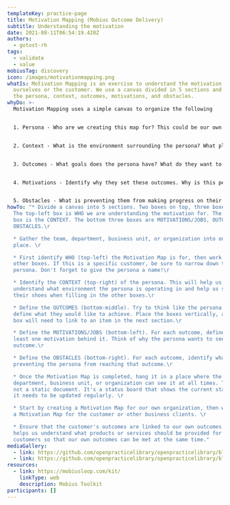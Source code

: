 ```yaml
---
templateKey: practice-page
title: Motivation Mapping (Mobius Outcome Delivery)
subtitle: Understanding the motivation
date: 2021-08-11T06:54:19.420Z
authors:
  - gotost-rh
tags:
  - validate
  - value
mobiusTag: discovery
icon: /images/motivationmapping.png
whatIs: Motivation Mapping is an exercise to understand the motivation for
  ourselves or the customer. We use a canvas divided in 5 sections and identify
  the persona, context, outcomes, motivations, and obstacles.
whyDo: >-
  Motivation Mapping uses a simple canvas to organize the following


  1﻿. Persona - Who are we creating this map for? This could be our own organization, a specific target customer, or a corporate client. 


  2﻿. Context - What is the environment surrounding the persona? What platform are we operating on? What are the factors impacting our environment?


  3﻿. Outcomes - What goals does the persona have? What do they want to achieve? What state should they be in to say that they have reached their goals?


  4﻿. Motivations - Identify why they set these outcomes. Why is this person pursuing these goals?


  5﻿. Obstacles - What is preventing them from making progress on their objectives? What are the impediments?
howTo: "* Divide a canvas into 5 sections. Two boxes on top, three boxes below.
  The top-left box is WHO we are understanding the motivation for. The top-right
  box is the CONTEXT. The bottom three boxes are MOTIVATIONS/JOBS, OUTCOMES, and
  OBSTACLES.\r

  * Gather the team, department, business unit, or organization into one
  place. \r

  * First identify WHO (top-left) the Motivation Map is for, then work on the
  other boxes. If this is a specific customer, be sure to narrow down the
  persona. Don't forget to give the persona a name!\r

  * Identify the CONTEXT (top-right) of the persona. This will help us
  understand what environment the persona is operating in and help us step into
  their shoes when filling in the other boxes.\r

  * Define the OUTCOMES (bottom-middle). Try to think like the persona and
  define what they would like to achieve. Place the boxes vertically, as each
  box will need to link to an item in the next section.\r

  * Define the MOTIVATIONS/JOBS (bottom-left). For each outcome, define at
  least one motivation behind it. Think of why the persona wants to see that
  outcome.\r

  * Define the OBSTACLES (bottom-right). For each outcome, identify what is
  preventing the persona from reaching that outcome.\r

  * Once the Motivation Map is completed, hang it in a place where the team,
  department, business unit, or organization can see it at all times. This is
  not a static document. It's a status board that shows the current state, and
  it needs to be updated regularly. \r

  * Start by creating a Motivation Map for our own organization, then work on
  a Motivation Map for the customer or other business clients. \r

  * Ensure that the customer's outcomes are linked to our own outcomes. This
  helps us understand what products or services should be provided for our
  customers so that our own outcomes can be met at the same time."
mediaGallery:
  - link: https://github.com/openpracticelibrary/openpracticelibrary/blob/dfe979c10d5f092d05ae84ee831c50134df6d666/static/images/motivationmapping.png?raw=true
  - link: https://github.com/openpracticelibrary/openpracticelibrary/blob/main/static/images/motivationmapexample.png?raw=true
resources:
  - link: https://mobiusloop.com/kit/
    linkType: web
    description: Mobius Toolkit
participants: []
---
```

